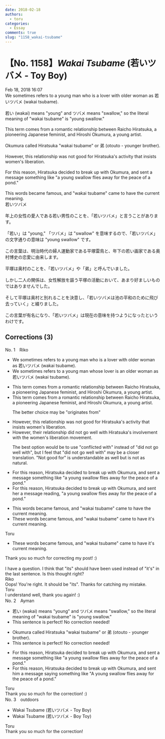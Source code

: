 ```yaml
---
date: 2018-02-18
authors:
  - toru
categories:
  - Essay
comments: true
slug: "1158_wakai-tsubame"
---
```


# 【No. 1158】<strong><em>Wakai Tsubame</em></strong> (若いツバメ - Toy Boy)
<div class="date">Feb 18, 2018 16:07</div>
<div id="post"><div id="body_show_ori">
We sometimes refers to a young man who is a lover with older woman as 若いツバメ (wakai tsubame).<br/><br/>若い (wakai) means "young" and ツバメ means "swallow," so the literal meaning of "wakai tsubame" is "young swallow."<br/><br/>This term comes from a romantic relationship between Raicho Hiratsuka, a pioneering Japanese feminist, and Hiroshi Okumura, a young artist.<br/><br/>Okumura called Hiratsuka "wakai tsubame" or 弟 (otouto - younger brother).<br/><br/>However, this relationship was not good for Hiratsuka's activity that insists women's liberation.<br/><br/>For this reason, Hiratsuka decided to break up with Okumura, and sent a message something like "a young swallow flies away for the peace of a pond."<br/><br/>This words became famous, and "wakai tsubame" came to have the current meaning.
</div></div>

<!-- more -->

<div id="post_ja"><div id="body_show_mo">
若いツバメ<br/><br/>年上の女性の愛人である若い男性のことを、「若いツバメ」と言うことがあります。<br/><br/>「若い」は "young," 「ツバメ」は "swallow" を意味するので、「若いツバメ」の文字通りの意味は "young swallow" です。<br/><br/>この言葉は、明治時代の婦人運動家である平塚雷鳥と、年下の若い画家である奥村博史の恋愛に由来します。<br/><br/>平塚は奥村のことを、「若いツバメ」や「弟」と呼んでいました。<br/><br/>しかし二人の関係は、女性解放を謳う平塚の活動において、あまり好ましいものではありませんでした。<br/><br/>そして平塚は奥村と別れることを決意し、「若いツバメは池の平和のために飛び去っていく」と綴りました。<br/><br/>この言葉が有名になり、「若いツバメ」は現在の意味を持つようになったというわけです。
</div></div>

## Corrections (3)
<div id="block"><div class="first_name"> No. 1　<span class="just_name">Riko</span></div><div id="block2">
<ul class="correction_field">
<li class="incorrect">We sometimes refers to a young man who is a lover with older woman as 若いツバメ (wakai tsubame).</li>
<li class="corrected correct">
We sometimes refers to a young man <span class="f_red">whose</span> lover <span class="f_red">is an </span>older woman as 若いツバメ (wakai tsubame).
</li>
</ul>
<ul class="correction_field">
<li class="incorrect">This term comes from a romantic relationship between Raicho Hiratsuka, a pioneering Japanese feminist, and Hiroshi Okumura, a young artist.</li>
<li class="corrected correct">
This term <span class="f_blue">comes from</span> a romantic relationship between Raicho Hiratsuka, a pioneering Japanese feminist, and Hiroshi Okumura, a young artist.
<p class="correction_comment">The better choice may be "originates from"</p>
</li>
</ul>
<ul class="correction_field">
<li class="incorrect">However, this relationship was not good for Hiratsuka's activity that insists women's liberation.</li>
<li class="corrected correct">
However, <span class="f_red">their</span> relationship <span class="f_red">did not go well with</span> Hiratsuka's <span class="f_red">involvement with the</span> women's liberation<span class="f_red"> movement</span>.
<p class="correction_comment">The best option would be to use "conflicted with" instead of "did not go well with", but I feel that "did not go well with" may be a closer translation. "Not good for" is understandable as well but is not as natural.</p>
</li>
</ul>
<ul class="correction_field">
<li class="incorrect">For this reason, Hiratsuka decided to break up with Okumura, and sent a message something like "a young swallow flies away for the peace of a pond."</li>
<li class="corrected correct">
For this reason, Hiratsuka decided to break up with Okumura, and sent <span class="f_red">her </span>a message <span class="f_red">reading</span>,<span class="f_red"> </span>"a young swallow flies away for the peace of a pond."
</li>
</ul>
<ul class="correction_field">
<li class="incorrect">This words became famous, and "wakai tsubame" came to have the current meaning.</li>
<li class="corrected correct">
<span class="f_red">These</span> words became famous, and "wakai tsubame" came to have <span class="f_red">it's</span> current meaning.
</li>
</ul>
</div><div class="name"><span class="just_name">Toru</span><br><div class="quote_field"><ul class="correction_field">
<li class="corrected correct">
<span class="f_red">These</span> words became famous, and "wakai tsubame" came to have <span class="f_red">it's</span> current meaning.
</li>
</ul></div>
Thank you so much for correcting my post! :)<br/><br/>I have a question. I think that "its" should have been used instead of "it's" in the last sentence. Is this thought right?
</div>
<div class="name"><span class="just_name">Riko</span><br>
Oops! You're right. It should be "its". Thanks for catching my mistake. 
</div>
<div class="name"><span class="just_name">Toru</span><br>
I understand well, thank you again! :)
</div>
</div>
<div id="block"><div class="first_name"> No. 2　<span class="just_name">Ayman</span></div><div id="block2">
<ul class="correction_field">
<li class="incorrect">若い (wakai) means "young" and ツバメ means "swallow," so the literal meaning of "wakai tsubame" is "young swallow."</li>
<li class="corrected perfect">This sentence is perfect! No correction needed!</li>
</ul>
<ul class="correction_field">
<li class="incorrect">Okumura called Hiratsuka "wakai tsubame" or 弟 (otouto - younger brother).</li>
<li class="corrected perfect">This sentence is perfect! No correction needed!</li>
</ul>
<ul class="correction_field">
<li class="incorrect">For this reason, Hiratsuka decided to break up with Okumura, and sent a message something like "a young swallow flies away for the peace of a pond."</li>
<li class="corrected correct">
For this reason, Hiratsuka decided to break up with Okumura, and sent him a message saying something like "A young swallow flies away for the peace of a pond."
</li>
</ul>
</div><div class="name"><span class="just_name">Toru</span><br>
Thank you so much for the correction! :)
</div>
</div>
<div id="block"><div class="first_name"> No. 3　<span class="just_name">outdoors</span></div><div id="block2">
<ul class="correction_field">
<li class="incorrect">Wakai Tsubame (若いツバメ - Toy Boy)</li>
<li class="corrected correct">
Wakai Tsubame (若いツバメ - <span class="f_red">Boy Toy</span>)
</li>
</ul>
</div><div class="name"><span class="just_name">Toru</span><br>
Thank you so much for the correction!
</div>
</div>

